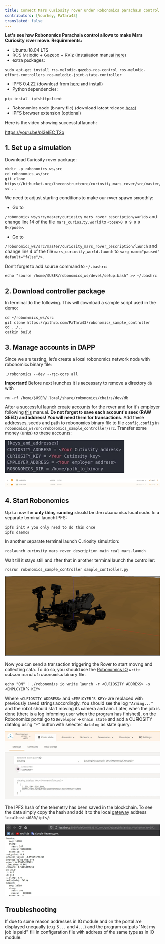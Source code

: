 ```yaml
---
title: Connect Mars Curiosity rover under Robonomics parachain control
contributors: [Vourhey, PaTara43]
translated: false
---
```


**Let's see how Robonomics Parachain control allows to make Mars Curiosity rover move. Requirements:**
- Ubuntu 18.04 LTS
- ROS Melodic + Gazebo + RViz (installation manual [here](http://wiki.ros.org/melodic/Installation))
- extra packages:
```shell
sudo apt-get install ros-melodic-gazebo-ros-control ros-melodic-effort-controllers ros-melodic-joint-state-controller
```
- IPFS 0.4.22 (download from [here](https://dist.ipfs.io/go-ipfs/v0.4.22/go-ipfs_v0.4.22_linux-386.tar.gz) and install)
- Python dependencies:
```
pip install ipfshttpclient
```
- Robonomics node (binary file) (download latest release [here](https://github.com/airalab/robonomics/releases))
- IPFS browser extension (optional)

Here is the video showing successful launch:

https://youtu.be/pl3eIEC_T2o

## 1. Set up a simulation
Download Curiosity rover package:
```
mkdir -p robonomics_ws/src
cd robonomics_ws/src
git clone https://bitbucket.org/theconstructcore/curiosity_mars_rover/src/master/
cd ..
```
We need to adjust starting conditions to make our rover spawn smoothly:
- Go to

`/robonomics_ws/src/master/curiosity_mars_rover_description/worlds` and change line 14 of the file` mars_curiosity.world` to
`<pose>0 0 9 0 0 0</pose>`.

- Go to

`/robonomics_ws/src/master/curiosity_mars_rover_description/launch` and change line 4 of the file `mars_curiosity_world.launch` to
`<arg name="paused" default="false"/>`.

Don’t forget to add source command to `~/.bashrc`:
```
echo "source /home/$USER/robonomics_ws/devel/setup.bash" >> ~/.bashrc
```

## 2. Download controller package
In terminal do the following. This will download a sample script used in the demo:
```
cd ~/robonomics_ws/src
git clone https://github.com/PaTara43/robonomics_sample_controller
cd ../..
catkin build
```

## 3. Manage accounts in DAPP
Since we are testing, let's create a local robonomics network node with robonomics binary file:
```
./robonomics --dev --rpc-cors all
```
**Important!** Before next launches it is necessary to remove a directory `db` with

```
rm -rf /home/$USER/.local/share/robonomics/chains/dev/db
```

After a successful launch create accounts for the rover and for it's employer following [this](/docs/create-account-in-dapp) manual. **Do not forget to save each account's seed (RAW SEED) and address! You will need them for transactions**. Add these addresses, seeds and path to robonomics binary file to file `config.config` in `robonomics_ws/src/robonomics_sample_controller/src`. Transfer some money (units) to these accounts:

![Config](../images/curiosity-demo/config.jpg "Config")

![Balances](../images/curiosity-demo/balances.jpg "Balances")

## 4. Start Robonomics
Up to now the **only thing running** should be the robonomics local node.
In a separate terminal launch IPFS:
```
ipfs init # you only need to do this once
ipfs daemon
```
In another separate terminal launch Curiosity simulation:
```
roslaunch curiosity_mars_rover_description main_real_mars.launch
```
Wait till it stays still and after that in another terminal launch the controller:
```
rosrun robonomics_sample_controller sample_controller.py
```

![Curiosity](../images/curiosity-demo/curiosity.jpg "Curiosity")

Now you can send a transaction triggering the Rover to start moving and collecting data. To do so, you should use the [Robonomics IO](https://wiki.robonomics.network/docs/rio-overview/)  `write` subcommand of robonomics binary file:
```
echo "ON" | ./robonomics io write launch -r <CURIOSITY ADDRESS> -s <EMPLOYER’S KEY>
```
Where `<CURIOSITY ADDRESS>`  and `<EMPLOYER’S KEY>` are replaced with  previously saved strings accordingly.
You should see the log `"Arming..."` and the robot should start moving its camera and arm. Later, when the job is done (there is a log informing user when the program has finished), on the Robonomics portal go to `Developer` -> `Chain state` and add a CURIOSITY datalog using `“+”` button with selected `datalog` as state query:

![Datalog](../images/curiosity-demo/hash_in_chain.jpg "Datalog")

The IPFS hash of the telemetry has been saved in the blockchain. To see the data simply copy the hash and add it to the local [gateway](https://gateway.ipfs.io/ipfs/QmeYYwD4y4DgVVdAzhT7wW5vrvmbKPQj8wcV2pAzjbj886/docs/getting-started/) address `localhost:8080/ipfs/`:

![Voila](../images/curiosity-demo/datalog.jpg "Voila")

## Troubleshooting

If due to some reason addresses in IO module and on the portal are displayed unequally (e.g. `5...` and `4...`) and the program outputs "Not my job is paid", fill in configuration file with address of the same type as in IO module.
